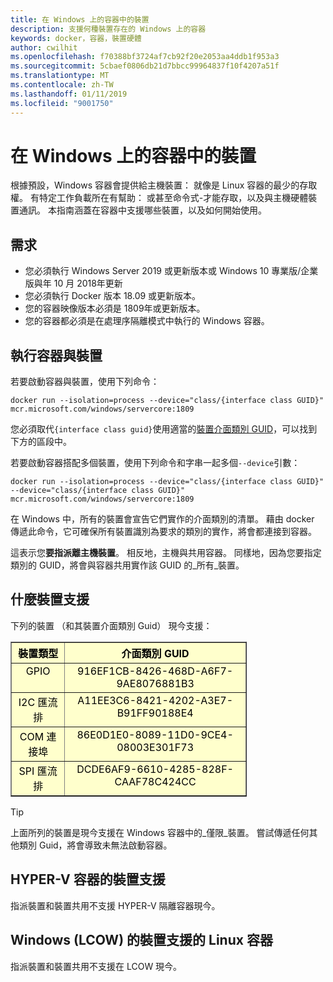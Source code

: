 ```yaml
---
title: 在 Windows 上的容器中的裝置
description: 支援何種裝置存在的 Windows 上的容器
keywords: docker，容器，裝置硬體
author: cwilhit
ms.openlocfilehash: f70388bf3724af7cb92f20e2053aa4ddb1f953a3
ms.sourcegitcommit: 5cbaef0806db21d7bbcc99964837f10f4207a51f
ms.translationtype: MT
ms.contentlocale: zh-TW
ms.lasthandoff: 01/11/2019
ms.locfileid: "9001750"
---
```

# <a name="devices-in-containers-on-windows"></a>在 Windows 上的容器中的裝置

根據預設，Windows 容器會提供給主機裝置： 就像是 Linux 容器的最少的存取權。 有特定工作負載所在有幫助： 或甚至命令式-才能存取，以及與主機硬體裝置通訊。 本指南涵蓋在容器中支援哪些裝置，以及如何開始使用。

## <a name="requirements"></a>需求

- 您必須執行 Windows Server 2019 或更新版本或 Windows 10 專業版/企業版與年 10 月 2018年更新
- 您必須執行 Docker 版本 18.09 或更新版本。
- 您的容器映像版本必須是 1809年或更新版本。
- 您的容器都必須是在處理序隔離模式中執行的 Windows 容器。

## <a name="run-a-container-with-a-device"></a>執行容器與裝置

若要啟動容器與裝置，使用下列命令：

```shell
docker run --isolation=process --device="class/{interface class GUID}" mcr.microsoft.com/windows/servercore:1809
```

您必須取代`{interface class guid}`使用適當的[裝置介面類別 GUID](https://docs.microsoft.com/en-us/windows-hardware/drivers/install/overview-of-device-interface-classes)，可以找到下方的區段中。

若要啟動容器搭配多個裝置，使用下列命令和字串一起多個`--device`引數：

```shell
docker run --isolation=process --device="class/{interface class GUID}" --device="class/{interface class GUID}" mcr.microsoft.com/windows/servercore:1809
```

在 Windows 中，所有的裝置會宣告它們實作的介面類別的清單。 藉由 docker 傳遞此命令，它可確保所有裝置識別為要求的類別的實作，將會都連接到容器。

這表示您**要指派離主機裝置**。 相反地，主機與共用容器。 同樣地，因為您要指定類別的 GUID，將會與容器共用實作該 GUID 的_所有_裝置。

## <a name="what-devices-are-supported"></a>什麼裝置支援

下列的裝置 （和其裝置介面類別 Guid） 現今支援：
  
<table border="1" style="background-color:FFFFCC;border-collapse:collapse;border:1px solid FFCC00;color:000000;width:75%" cellpadding="5" cellspacing="5">
<thead>
<tr valign="top">
<th><center>裝置類型</center></th>
<th><center>介面類別 GUID</center></th>
</tr>
</thead>
<tbody>
<tr valign="top">
<td><center>GPIO</center></td>
<td><center>916EF1CB-8426-468D-A6F7-9AE8076881B3</center></td>
</tr>
<tr valign="top">
<td><center>I2C 匯流排</center></td>
<td><center>A11EE3C6-8421-4202-A3E7-B91FF90188E4</center></td>
</tr>
<tr valign="top">
<td><center>COM 連接埠</center></td>
<td><center>86E0D1E0-8089-11D0-9CE4-08003E301F73</center></td>
</tr>
<tr valign="top">
<td><center>SPI 匯流排</center></td>
<td><center>DCDE6AF9-6610-4285-828F-CAAF78C424CC</center></td>
</tr>
</tbody>
</table>

> [!TIP]
> 上面所列的裝置是現今支援在 Windows 容器中的_僅限_裝置。 嘗試傳遞任何其他類別 Guid，將會導致未無法啟動容器。

## <a name="hyper-v-container-device-support"></a>HYPER-V 容器的裝置支援

指派裝置和裝置共用不支援 HYPER-V 隔離容器現今。

## <a name="linux-containers-on-windows-lcow-device-support"></a>Windows (LCOW) 的裝置支援的 Linux 容器

指派裝置和裝置共用不支援在 LCOW 現今。